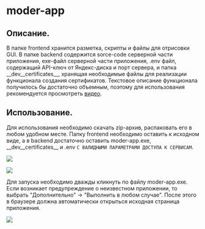 # moder-app

## Описание.

В папке frontend хранится разметка, скрипты и файлы для отрисовки GUI. В папке backend содержится sorce-code серверной части приложения, exe-файл серверной части приложения, .env файл, содержащий API-ключ от Яндекс-диска и порт сервера, и папка \_\_dev__certificates__, хранящая необходимые файлы для реализации функционала создания сертификатов. Текстовое описание функционала получилось бы достаточно объемным, поэтому для использования рекомендуется просмотреть [видео](https://youtu.be/Ql3bS2K78x8).

## Использование.

Для использования необходимо скачать zip-архив, распаковать его в любом удобном месте. Папку frontend необходимо оставить к исходном виде, а в backend достаточно оставить moder-app.exe, \_\_dev__certificates__ и .env `С ВАЛИДНЫМИ ПАРАМЕТРАМИ ДОСТУПА К СЕРВИСАМ`.

![](https://static.tildacdn.com/tild3534-6533-4538-b233-656632346361/1.jpg)

![](https://static.tildacdn.com/tild6363-3734-4632-a232-643336623663/2.jpg)

Для запуска необходимо дважды кликнуть по файлу moder-app.exe. Если возникает предупреждение о неизвестном приложении, то выбрать "Дополнительно" -> "Выполнить в любом случае". После этого в браузере должна автоматически открыться исходная страница приложения.

![](https://static.tildacdn.com/tild3031-3131-4031-b135-663137386233/3.jpg)